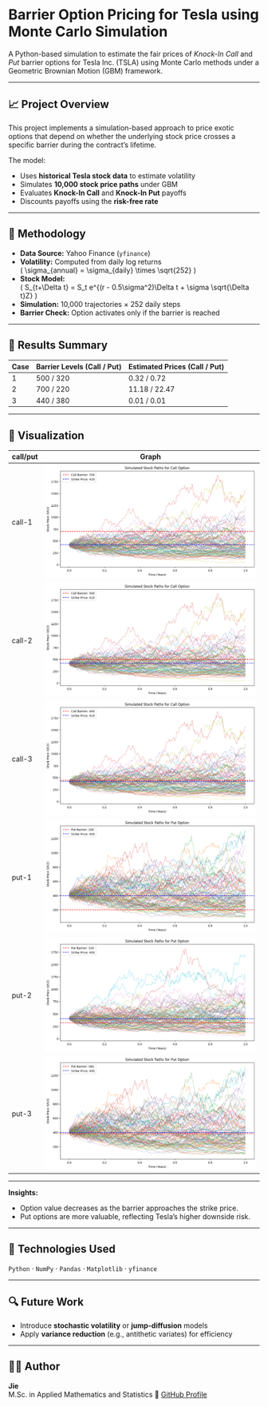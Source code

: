 # Barrier Option Pricing for Tesla using Monte Carlo Simulation

A Python-based simulation to estimate the fair prices of *Knock-In Call* and *Put* barrier options for Tesla Inc. (TSLA) using Monte Carlo methods under a Geometric Brownian Motion (GBM) framework.

---

## 📈 Project Overview
This project implements a simulation-based approach to price exotic options that depend on whether the underlying stock price crosses a specific barrier during the contract’s lifetime.

The model:
- Uses **historical Tesla stock data** to estimate volatility
- Simulates **10,000 stock price paths** under GBM
- Evaluates **Knock-In Call** and **Knock-In Put** payoffs
- Discounts payoffs using the **risk-free rate**

---

## 🧮 Methodology
- **Data Source:** Yahoo Finance (`yfinance`)
- **Volatility:** Computed from daily log returns  
  \( \sigma_{annual} = \sigma_{daily} \times \sqrt{252} \)
- **Stock Model:**  
  \( S_{t+\Delta t} = S_t e^{(r - 0.5\sigma^2)\Delta t + \sigma \sqrt{\Delta t}Z} \)
- **Simulation:** 10,000 trajectories × 252 daily steps  
- **Barrier Check:** Option activates only if the barrier is reached

---

## 🧠 Results Summary
| Case | Barrier Levels (Call / Put) | Estimated Prices (Call / Put) |
|------|-----------------------------|-------------------------------|
| 1 | 500 / 320 | 0.32 / 0.72 |
| 2 | 700 / 220 | 11.18 / 22.47 |
| 3 | 440 / 380 | 0.01 / 0.01 |

---

## 🔬 Visualization

| call/put | Graph |
|--------|---------------|
| call-1 | ![call-1](call-big.png) |
| call-2 | ![call-2](call-option.png) |
| call-3 | ![call-3](call-small.png) |
| put-1 | ![put-1](put-big.png) |
| put-2 | ![put-2](put-option.png) |
| put-3 | ![put-3](put-small.png) |
---

**Insights:**
- Option value decreases as the barrier approaches the strike price.  
- Put options are more valuable, reflecting Tesla’s higher downside risk.

---

## 🧩 Technologies Used
`Python` · `NumPy` · `Pandas` · `Matplotlib` · `yfinance`

---

## 🔍 Future Work
- Introduce **stochastic volatility** or **jump-diffusion** models  
- Apply **variance reduction** (e.g., antithetic variates) for efficiency  

---

## 👩‍💻 Author
**Jie**  
M.Sc. in Applied Mathematics and Statistics
📎 [GitHub Profile](https://github.com/JieWang0825)

